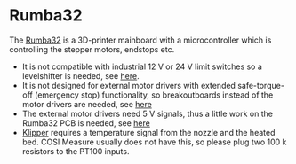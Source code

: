 # Rumba32

The [Rumba32](https://github.com/Aus3D/RUMBA32) is a 3D-printer mainboard with a microcontroller which is controlling the stepper motors, endstops etc.

- It is not compatible with industrial 12 V or 24 V limit switches so a levelshifter is needed, see [here](Endstop_Levelshifter/README.md).
- It is not designed for external motor drivers with extended safe-torque-off (emergency stop) functionality, so breakoutboards instead of the motor drivers are needed, see [here](Driver_BreakoutBoard/README.md)
- The external motor drivers need 5 V signals, thus a little work on the Rumba32 PCB is needed, see [here](Driver_BreakoutBoard/README.md#stepper_driver_logic-jumper)
- [Klipper](https://github.com/Klipper3d/klipper) requires a temperature signal from the nozzle and the heated bed. COSI Measure usually does not have this, so please plug two 100 k resistors to the PT100 inputs.
